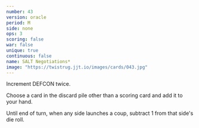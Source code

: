 ```yaml
---
number: 43
version: oracle
period: M
side: none
ops: 3
scoring: false
war: false
unique: true
continuous: false
name: SALT Negotiations*
image: "https://twistrug.jjt.io/images/cards/043.jpg"
---
```

Increment DEFCON twice.

Choose a card in the discard pile other than a scoring card and add it to your hand.

Until end of turn, when any side launches a coup, subtract 1 from that side's die roll.

